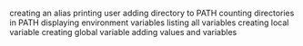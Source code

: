 creating an alias
printing user
adding directory to PATH
counting directories in PATH
displaying environment variables
listing all variables
creating local variable
creating global variable
adding values and variables

